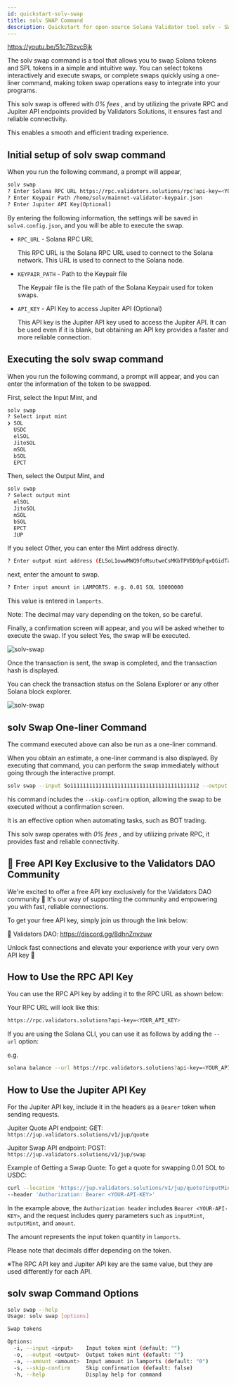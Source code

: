 ```yaml
---
id: quickstart-solv-swap
title: solv SWAP Command
description: Quickstart for open-source Solana Validator tool solv - SWAP Command
---
```


https://youtu.be/51c7BzvcBjk

The solv swap command is a tool that allows you to swap Solana tokens and SPL tokens in a simple and intuitive way.
You can select tokens interactively and execute swaps, or complete swaps quickly using a one-liner command, making token swap operations easy to integrate into your programs.

This solv swap is offered with _0% fees_ ,
and by utilizing the private RPC and Jupiter API endpoints provided by Validators Solutions, it ensures fast and reliable connectivity.

This enables a smooth and efficient trading experience.

## Initial setup of solv swap command

When you run the following command, a prompt will appear,

```bash
solv swap
? Enter Solana RPC URL https://rpc.validators.solutions/rpc?api-key=<YOUR_API_KEY>
? Enter Keypair Path /home/solv/mainnet-validator-keypair.json
? Enter Jupiter API Key(Optional)
```

By entering the following information, the settings will be saved in `solv4.config.json`, and you will be able to execute the swap.

- `RPC_URL` - Solana RPC URL

  This RPC URL is the Solana RPC URL used to connect to the Solana network.
  This URL is used to connect to the Solana node.

- `KEYPAIR_PATH` - Path to the Keypair file

  The Keypair file is the file path of the Solana Keypair used for token swaps.

- `API_KEY` - API Key to access Jupiter API (Optional)

  This API key is the Jupiter API key used to access the Jupiter API.
  It can be used even if it is blank, but obtaining an API key provides a faster and more reliable connection.

## Executing the solv swap command

When you run the following command, a prompt will appear,
and you can enter the information of the token to be swapped.

First, select the Input Mint, and

```bash
solv swap
? Select input mint
❯ SOL
  USDC
  elSOL
  JitoSOL
  mSOL
  bSOL
  EPCT
```

Then, select the Output Mint, and

```bash
solv swap
? Select output mint
  elSOL
  JitoSOL
  mSOL
  bSOL
  EPCT
  JUP
```

If you select Other, you can enter the Mint address directly.

```bash
? Enter output mint address (ELSoL1owwMWQ9foMsutweCsMKbTPVBD9pFqxQGidTaMC)
```

next, enter the amount to swap.

```bash
? Enter input amount in LAMPORTS. e.g. 0.01 SOL 10000000
```

This value is entered in `lamports`.

Note: The decimal may vary depending on the token, so be careful.

Finally, a confirmation screen will appear, and you will be asked whether to execute the swap.
If you select Yes, the swap will be executed.

![solv-swap](/doc/swap-quote.png)

Once the transaction is sent, the swap is completed, and the transaction hash is displayed.

You can check the transaction status on the Solana Explorer or any other Solana block explorer.

![solv-swap](/doc/swap-tx-solscan.png)

## solv Swap One-liner Command

The command executed above can also be run as a one-liner command.

When you obtain an estimate, a one-liner command is also displayed.
By executing that command, you can perform the swap immediately without going through the interactive prompt.

```bash
solv swap --input So11111111111111111111111111111111111111112 --output EPjFWdd5AufqSSqeM2qN1xzybapC8G4wEGGkZwyTDt1v --amount 10000000 --skip-confirm
```

his command includes the `--skip-confirm` option, allowing the swap to be executed without a confirmation screen.

It is an effective option when automating tasks, such as BOT trading.

This solv swap operates with _0% fees_ , and by utilizing private RPC, it provides fast and reliable connectivity.

## 🎁 Free API Key Exclusive to the Validators DAO Community

We're excited to offer a free API key exclusively for the Validators DAO community 🎉
It's our way of supporting the community and empowering you with fast, reliable connections.

To get your free API key, simply join us through the link below:

🔗 Validators DAO:
https://discord.gg/8dhnZnvzuw

Unlock fast connections and elevate your experience with your very own API key 🚀

## How to Use the RPC API Key

You can use the RPC API key by adding it to the RPC URL as shown below:

Your RPC URL will look like this:

```bash
https://rpc.validators.solutions?api-key=<YOUR_API_KEY>
```

If you are using the Solana CLI, you can use it as follows by adding the `--url` option:

e.g.

```bash
solana balance --url https://rpc.validators.solutions?api-key=<YOUR_API_KEY>
```

## How to Use the Jupiter API Key

For the Jupiter API key, include it in the headers as a `Bearer` token when sending requests.

Jupiter Quote API endpoint:
GET: `https://jup.validators.solutions/v1/jup/quote`

Jupiter Swap API endpoint:
POST: `https://jup.validators.solutions/v1/jup/swap`

Example of Getting a Swap Quote:
To get a quote for swapping 0.01 SOL to USDC:

```bash
curl --location 'https://jup.validators.solutions/v1/jup/quote?inputMint=So11111111111111111111111111111111111111112&outputMint=EPjFWdd5AufqSSqeM2qN1xzybapC8G4wEGGkZwyTDt1v&amount=10000000' \
--header 'Authorization: Bearer <YOUR-API-KEY>'
```

In the example above, the `Authorization header` includes `Bearer <YOUR-API-KEY>`, and the request includes query parameters such as `inputMint`, `outputMint`, and `amount`.

The amount represents the input token quantity in `lamports`.

Please note that decimals differ depending on the token.

※The RPC API key and Jupiter API key are the same value, but they are used differently for each API.

## solv swap Command Options

```bash
solv swap --help
Usage: solv swap [options]

Swap tokens

Options:
  -i, --input <input>    Input token mint (default: "")
  -o, --output <output>  Output token mint (default: "")
  -a, --amount <amount>  Input amount in lamports (default: "0")
  -s, --skip-confirm     Skip confirmation (default: false)
  -h, --help             Display help for command
```
